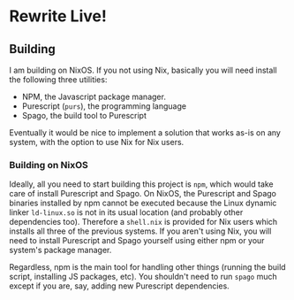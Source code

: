 # Rewrite Live!

## Building

I am building on NixOS. If you not using Nix, basically you will need
install the following three utilities:

- NPM, the Javascript package manager.
- Purescript (`purs`), the programming language
- Spago, the build tool to Purescript

Eventually it would be nice to implement a solution that works as-is
on any system, with the option to use Nix for Nix users.

### Building on NixOS
Ideally, all you need to start building this project is `npm`, which
would take care of install Purescript and Spago. On NixOS, the
Purescript and Spago binaries installed by npm cannot be executed
because the Linux dynamic linker `ld-linux.so` is not in its usual
location (and probably other dependencies too). Therefore a
`shell.nix` is provided for Nix users which installs all three of the
previous systems. If you aren't using Nix, you will need to install
Purescript and Spago yourself using either npm or your system's
package manager.

Regardless, npm is the main tool for handling other things (running
the build script, installing JS packages, etc). You shouldn't need to
run `spago` much except if you are, say, adding new Purescript
dependencies.
